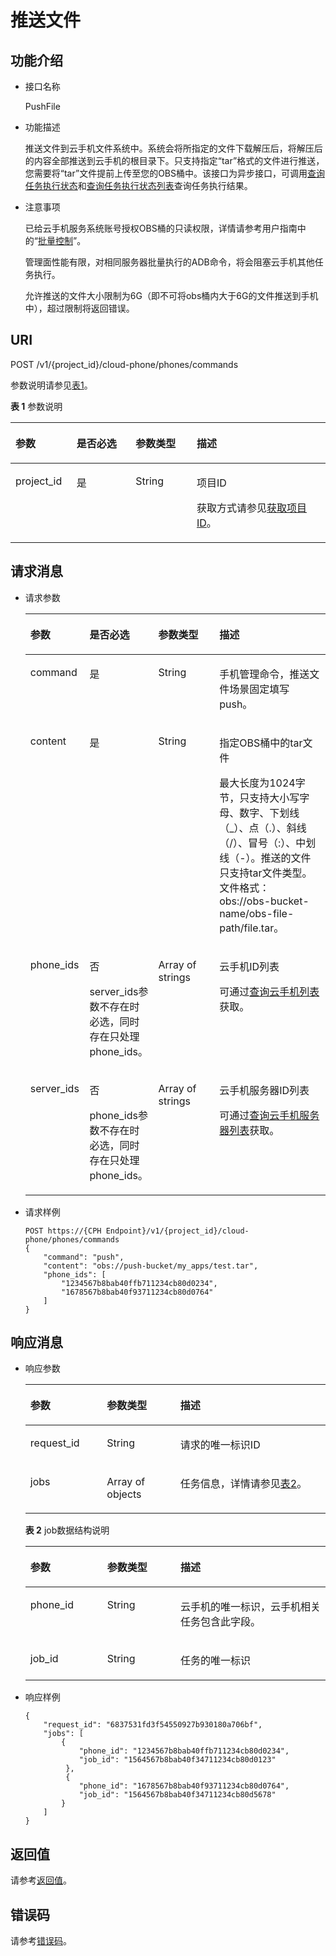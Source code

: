 # 推送文件<a name="ZH-CN_TOPIC_0167640653"></a>

## 功能介绍<a name="section54662369311"></a>

-   接口名称

    PushFile

-   功能描述

    推送文件到云手机文件系统中。系统会将所指定的文件下载解压后，将解压后的内容全部推送到云手机的根目录下。只支持指定“tar”格式的文件进行推送，您需要将“tar”文件提前上传至您的OBS桶中。该接口为异步接口，可调用[查询任务执行状态](查询任务执行状态.md)和[查询任务执行状态列表](查询任务执行状态列表.md)查询任务执行结果。

-   注意事项

    已给云手机服务系统账号授权OBS桶的只读权限，详情请参考用户指南中的“[批量控制](https://support.huaweicloud.com/usermanual-cph/cph_ug_0003.html)”。

    管理面性能有限，对相同服务器批量执行的ADB命令，将会阻塞云手机其他任务执行。

    允许推送的文件大小限制为6G（即不可将obs桶内大于6G的文件推送到手机中），超过限制将返回错误。


## URI<a name="section846918361138"></a>

POST /v1/\{project\_id\}/cloud-phone/phones/commands

参数说明请参见[表1](#table247123617318)。

**表 1**  参数说明

<a name="table247123617318"></a>
<table><thead align="left"><tr id="row1961116361830"><th class="cellrowborder" valign="top" width="19.400000000000002%" id="mcps1.2.5.1.1"><p id="p2611536536"><a name="p2611536536"></a><a name="p2611536536"></a>参数</p>
</th>
<th class="cellrowborder" valign="top" width="18.759999999999998%" id="mcps1.2.5.1.2"><p id="p06111036637"><a name="p06111036637"></a><a name="p06111036637"></a>是否必选</p>
</th>
<th class="cellrowborder" valign="top" width="19.38%" id="mcps1.2.5.1.3"><p id="p166115367311"><a name="p166115367311"></a><a name="p166115367311"></a>参数类型</p>
</th>
<th class="cellrowborder" valign="top" width="42.46%" id="mcps1.2.5.1.4"><p id="p18611193612313"><a name="p18611193612313"></a><a name="p18611193612313"></a>描述</p>
</th>
</tr>
</thead>
<tbody><tr id="row36124361337"><td class="cellrowborder" valign="top" width="19.400000000000002%" headers="mcps1.2.5.1.1 "><p id="p106125361337"><a name="p106125361337"></a><a name="p106125361337"></a>project_id</p>
</td>
<td class="cellrowborder" valign="top" width="18.759999999999998%" headers="mcps1.2.5.1.2 "><p id="p26121436731"><a name="p26121436731"></a><a name="p26121436731"></a>是</p>
</td>
<td class="cellrowborder" valign="top" width="19.38%" headers="mcps1.2.5.1.3 "><p id="p7633781"><a name="p7633781"></a><a name="p7633781"></a>String</p>
</td>
<td class="cellrowborder" valign="top" width="42.46%" headers="mcps1.2.5.1.4 "><p id="p18834193641812"><a name="p18834193641812"></a><a name="p18834193641812"></a>项目ID</p>
<p id="p1311827174114"><a name="p1311827174114"></a><a name="p1311827174114"></a>获取方式请参见<a href="获取项目ID.md">获取项目ID</a>。</p>
</td>
</tr>
</tbody>
</table>

## 请求消息<a name="section4478153614312"></a>

-   请求参数

    <a name="table648112361732"></a>
    <table><thead align="left"><tr id="row361283614314"><th class="cellrowborder" valign="top" width="19.7%" id="mcps1.1.5.1.1"><p id="p116121236234"><a name="p116121236234"></a><a name="p116121236234"></a>参数</p>
    </th>
    <th class="cellrowborder" valign="top" width="22.939999999999998%" id="mcps1.1.5.1.2"><p id="p16612163615317"><a name="p16612163615317"></a><a name="p16612163615317"></a>是否必选</p>
    </th>
    <th class="cellrowborder" valign="top" width="20.330000000000002%" id="mcps1.1.5.1.3"><p id="p19612193611317"><a name="p19612193611317"></a><a name="p19612193611317"></a>参数类型</p>
    </th>
    <th class="cellrowborder" valign="top" width="37.03%" id="mcps1.1.5.1.4"><p id="p561317361432"><a name="p561317361432"></a><a name="p561317361432"></a>描述</p>
    </th>
    </tr>
    </thead>
    <tbody><tr id="row1261318361630"><td class="cellrowborder" valign="top" width="19.7%" headers="mcps1.1.5.1.1 "><p id="p12613193615315"><a name="p12613193615315"></a><a name="p12613193615315"></a>command</p>
    </td>
    <td class="cellrowborder" valign="top" width="22.939999999999998%" headers="mcps1.1.5.1.2 "><p id="p3613143610317"><a name="p3613143610317"></a><a name="p3613143610317"></a>是</p>
    </td>
    <td class="cellrowborder" valign="top" width="20.330000000000002%" headers="mcps1.1.5.1.3 "><p id="p36139361035"><a name="p36139361035"></a><a name="p36139361035"></a>String</p>
    </td>
    <td class="cellrowborder" valign="top" width="37.03%" headers="mcps1.1.5.1.4 "><p id="p6613143612311"><a name="p6613143612311"></a><a name="p6613143612311"></a>手机管理命令，推送文件场景固定填写push。</p>
    </td>
    </tr>
    <tr id="row961314362319"><td class="cellrowborder" valign="top" width="19.7%" headers="mcps1.1.5.1.1 "><p id="p461303615316"><a name="p461303615316"></a><a name="p461303615316"></a>content</p>
    </td>
    <td class="cellrowborder" valign="top" width="22.939999999999998%" headers="mcps1.1.5.1.2 "><p id="p136130366313"><a name="p136130366313"></a><a name="p136130366313"></a>是</p>
    </td>
    <td class="cellrowborder" valign="top" width="20.330000000000002%" headers="mcps1.1.5.1.3 "><p id="p1061313361832"><a name="p1061313361832"></a><a name="p1061313361832"></a>String</p>
    </td>
    <td class="cellrowborder" valign="top" width="37.03%" headers="mcps1.1.5.1.4 "><p id="p12631038883"><a name="p12631038883"></a><a name="p12631038883"></a>指定OBS桶中的tar文件</p>
    <p id="p176136362320"><a name="p176136362320"></a><a name="p176136362320"></a>最大长度为1024字节，只支持大小写字母、数字、下划线（_）、点（.）、斜线（/）、冒号（:）、中划线（-）。推送的文件只支持tar文件类型。文件格式：obs://obs-bucket-name/obs-file-path/file.tar。</p>
    </td>
    </tr>
    <tr id="row66131036336"><td class="cellrowborder" valign="top" width="19.7%" headers="mcps1.1.5.1.1 "><p id="p76131636532"><a name="p76131636532"></a><a name="p76131636532"></a>phone_ids</p>
    </td>
    <td class="cellrowborder" valign="top" width="22.939999999999998%" headers="mcps1.1.5.1.2 "><p id="p379215271867"><a name="p379215271867"></a><a name="p379215271867"></a>否</p>
    <p id="p8613336730"><a name="p8613336730"></a><a name="p8613336730"></a>server_ids参数不存在时必选，同时存在只处理phone_ids。</p>
    </td>
    <td class="cellrowborder" valign="top" width="20.330000000000002%" headers="mcps1.1.5.1.3 "><p id="p1561313361534"><a name="p1561313361534"></a><a name="p1561313361534"></a>Array of strings</p>
    </td>
    <td class="cellrowborder" valign="top" width="37.03%" headers="mcps1.1.5.1.4 "><p id="p15613183616314"><a name="p15613183616314"></a><a name="p15613183616314"></a>云手机ID列表</p>
    <p id="p124279151919"><a name="p124279151919"></a><a name="p124279151919"></a>可通过<a href="查询云手机列表.md">查询云手机列表</a>获取。</p>
    </td>
    </tr>
    <tr id="row3613103614319"><td class="cellrowborder" valign="top" width="19.7%" headers="mcps1.1.5.1.1 "><p id="p1361313361312"><a name="p1361313361312"></a><a name="p1361313361312"></a>server_ids</p>
    </td>
    <td class="cellrowborder" valign="top" width="22.939999999999998%" headers="mcps1.1.5.1.2 "><p id="p1348517451269"><a name="p1348517451269"></a><a name="p1348517451269"></a>否</p>
    <p id="p861363616313"><a name="p861363616313"></a><a name="p861363616313"></a>phone_ids参数不存在时必选，同时存在只处理phone_ids。</p>
    </td>
    <td class="cellrowborder" valign="top" width="20.330000000000002%" headers="mcps1.1.5.1.3 "><p id="p116131636735"><a name="p116131636735"></a><a name="p116131636735"></a>Array of strings</p>
    </td>
    <td class="cellrowborder" valign="top" width="37.03%" headers="mcps1.1.5.1.4 "><p id="p461319361834"><a name="p461319361834"></a><a name="p461319361834"></a>云手机服务器ID列表</p>
    <p id="p118120091018"><a name="p118120091018"></a><a name="p118120091018"></a>可通过<a href="查询云手机服务器列表.md">查询云手机服务器列表</a>获取。</p>
    </td>
    </tr>
    </tbody>
    </table>

-   请求样例

    ```
    POST https://{CPH Endpoint}/v1/{project_id}/cloud-phone/phones/commands
    {
        "command": "push",
        "content": "obs://push-bucket/my_apps/test.tar",
        "phone_ids": [
            "1234567b8bab40ffb711234cb80d0234",
            "1678567b8bab40f93711234cb80d0764"
        ]
    }
    ```


## 响应消息<a name="section134968360316"></a>

-   响应参数

    <a name="table650017361634"></a>
    <table><thead align="left"><tr id="row06149367320"><th class="cellrowborder" valign="top" width="25.509999999999998%" id="mcps1.1.4.1.1"><p id="p1461463615312"><a name="p1461463615312"></a><a name="p1461463615312"></a>参数</p>
    </th>
    <th class="cellrowborder" valign="top" width="24.48%" id="mcps1.1.4.1.2"><p id="p46141361331"><a name="p46141361331"></a><a name="p46141361331"></a>参数类型</p>
    </th>
    <th class="cellrowborder" valign="top" width="50.01%" id="mcps1.1.4.1.3"><p id="p15834133611182"><a name="p15834133611182"></a><a name="p15834133611182"></a>描述</p>
    </th>
    </tr>
    </thead>
    <tbody><tr id="row1761443620315"><td class="cellrowborder" valign="top" width="25.509999999999998%" headers="mcps1.1.4.1.1 "><p id="p116145361137"><a name="p116145361137"></a><a name="p116145361137"></a>request_id</p>
    </td>
    <td class="cellrowborder" valign="top" width="24.48%" headers="mcps1.1.4.1.2 "><p id="p156141369313"><a name="p156141369313"></a><a name="p156141369313"></a>String</p>
    </td>
    <td class="cellrowborder" valign="top" width="50.01%" headers="mcps1.1.4.1.3 "><p id="p86142368312"><a name="p86142368312"></a><a name="p86142368312"></a>请求的唯一标识ID</p>
    </td>
    </tr>
    <tr id="row661419368316"><td class="cellrowborder" valign="top" width="25.509999999999998%" headers="mcps1.1.4.1.1 "><p id="p126149365310"><a name="p126149365310"></a><a name="p126149365310"></a>jobs</p>
    </td>
    <td class="cellrowborder" valign="top" width="24.48%" headers="mcps1.1.4.1.2 "><p id="p156149361130"><a name="p156149361130"></a><a name="p156149361130"></a>Array of objects</p>
    </td>
    <td class="cellrowborder" valign="top" width="50.01%" headers="mcps1.1.4.1.3 "><p id="p166149360311"><a name="p166149360311"></a><a name="p166149360311"></a>任务信息，详情请参见<a href="#table1131122810124">表2</a>。</p>
    </td>
    </tr>
    </tbody>
    </table>

    **表 2**  job数据结构说明

    <a name="table1131122810124"></a>
    <table><thead align="left"><tr id="zh-cn_topic_0149256134_row103731228111213"><th class="cellrowborder" valign="top" width="25.58255825582558%" id="mcps1.2.4.1.1"><p id="p78340360182"><a name="p78340360182"></a><a name="p78340360182"></a>参数</p>
    </th>
    <th class="cellrowborder" valign="top" width="24.442444244424443%" id="mcps1.2.4.1.2"><p id="zh-cn_topic_0149256134_p0373122821217"><a name="zh-cn_topic_0149256134_p0373122821217"></a><a name="zh-cn_topic_0149256134_p0373122821217"></a>参数类型</p>
    </th>
    <th class="cellrowborder" valign="top" width="49.974997499749975%" id="mcps1.2.4.1.3"><p id="zh-cn_topic_0149256134_p1373172815123"><a name="zh-cn_topic_0149256134_p1373172815123"></a><a name="zh-cn_topic_0149256134_p1373172815123"></a>描述</p>
    </th>
    </tr>
    </thead>
    <tbody><tr id="zh-cn_topic_0149256134_row237413281129"><td class="cellrowborder" valign="top" width="25.58255825582558%" headers="mcps1.2.4.1.1 "><p id="zh-cn_topic_0149256134_p15374132821219"><a name="zh-cn_topic_0149256134_p15374132821219"></a><a name="zh-cn_topic_0149256134_p15374132821219"></a>phone_id</p>
    </td>
    <td class="cellrowborder" valign="top" width="24.442444244424443%" headers="mcps1.2.4.1.2 "><p id="zh-cn_topic_0149256134_p037414288128"><a name="zh-cn_topic_0149256134_p037414288128"></a><a name="zh-cn_topic_0149256134_p037414288128"></a>String</p>
    </td>
    <td class="cellrowborder" valign="top" width="49.974997499749975%" headers="mcps1.2.4.1.3 "><p id="zh-cn_topic_0149256134_p23741128101211"><a name="zh-cn_topic_0149256134_p23741128101211"></a><a name="zh-cn_topic_0149256134_p23741128101211"></a>云手机的唯一标识，云手机相关任务包含此字段。</p>
    </td>
    </tr>
    <tr id="zh-cn_topic_0149256134_row12374192819123"><td class="cellrowborder" valign="top" width="25.58255825582558%" headers="mcps1.2.4.1.1 "><p id="zh-cn_topic_0149256134_p437415281123"><a name="zh-cn_topic_0149256134_p437415281123"></a><a name="zh-cn_topic_0149256134_p437415281123"></a>job_id</p>
    </td>
    <td class="cellrowborder" valign="top" width="24.442444244424443%" headers="mcps1.2.4.1.2 "><p id="zh-cn_topic_0149256134_p11374182810129"><a name="zh-cn_topic_0149256134_p11374182810129"></a><a name="zh-cn_topic_0149256134_p11374182810129"></a>String</p>
    </td>
    <td class="cellrowborder" valign="top" width="49.974997499749975%" headers="mcps1.2.4.1.3 "><p id="zh-cn_topic_0149256134_p1937442831217"><a name="zh-cn_topic_0149256134_p1937442831217"></a><a name="zh-cn_topic_0149256134_p1937442831217"></a>任务的唯一标识</p>
    </td>
    </tr>
    </tbody>
    </table>

-   响应样例

    ```
    {
        "request_id": "6837531fd3f54550927b930180a706bf",
        "jobs": [
            {
                "phone_id": "1234567b8bab40ffb711234cb80d0234",
                "job_id": "1564567b8bab40f34711234cb80d0123"
             },
             { 
                "phone_id": "1678567b8bab40f93711234cb80d0764",
                "job_id": "1564567b8bab40f34711234cb80d5678" 
            }
        ]
    }
    ```


## 返回值<a name="section85079369314"></a>

请参考[返回值](返回值.md)。

## 错误码<a name="section15703152717507"></a>

请参考[错误码](错误码.md)。

